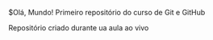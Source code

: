$Olá, Mundo!
Primeiro repositório do curso de Git e GitHub

Repositório criado durante ua aula ao vivo
